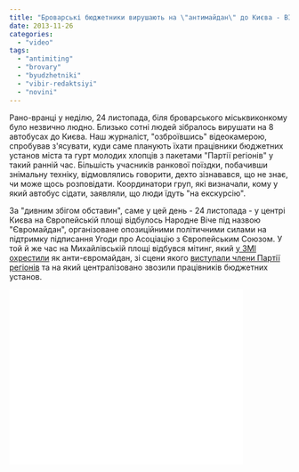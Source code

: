 ```yaml
---
title: "Броварські бюджетники вирушають на \"антимайдан\" до Києва - ВІДЕО"
date: 2013-11-26
categories: 
  - "video"
tags: 
  - "antimiting"
  - "brovary"
  - "byudzhetniki"
  - "vibir-redaktsiyi"
  - "novini"
---
```


Рано-вранці у неділю, 24 листопада, біля броварського міськвиконкому було незвично людно. Близько сотні людей зібралось вирушати на 8 автобусах до Києва. Наш журналіст, "озброївшись" відеокамерою, спробував з'ясувати, куди саме планують їхати працівники бюджетних установ міста та гурт молодих хлопців з пакетами "Партії регіонів" у такий ранній час. Більшість учасників ранкової поїздки, побачивши знімальну техніку, відмовлялись говорити, дехто зізнавався, що не знає, чи може щось розповідати. Координатори груп, які визначали, кому у який автобус сідати, заявляли, що люди їдуть "на екскурсію".

За "дивним збігом обставин", саме у цей день - 24 листопада - у центрі Києва на Європейській площі відбулось Народне Віче під назвою "Євромайдан", організоване опозиційними політичними силами на підтримку підписання Угоди про Асоціацію з Європейським Союзом. У той й же час на Михайлівській площі відбувся мітинг, який [у ЗМІ охрестили](http://www.pravda.com.ua/news/2013/11/24/7002847/) як анти-євромайдан, зі сцени якого [виступали члени Партії регіонів](http://fakty.ictv.ua/ua/index/read-news/id/1494631) та на який централізовано звозили працівників бюджетних установ.

<iframe src="//www.youtube.com/embed/_lX2jxHqc8k" height="315" width="420" allowfullscreen frameborder="0"></iframe>
